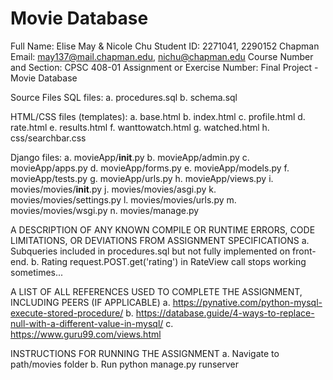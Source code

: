 # Movie Database

Full Name: Elise May & Nicole Chu
Student ID: 2271041, 2290152 
Chapman Email: may137@mail.chapman.edu, nichu@chapman.edu
Course Number and Section: CPSC 408-01
Assignment or Exercise Number: Final Project - Movie Database

Source Files
SQL files:
a. procedures.sql
b. schema.sql

HTML/CSS files (templates):
a. base.html
b. index.html
c. profile.html
d. rate.html
e. results.html
f. wanttowatch.html
g. watched.html
h. css/searchbar.css

Django files:
a. movieApp/__init__.py
b. movieApp/admin.py
c. movieApp/apps.py
d. movieApp/forms.py
e. movieApp/models.py
f. movieApp/tests.py
g. movieApp/urls.py
h. movieApp/views.py
i. movies/movies/__init__.py
j. movies/movies/asgi.py
k. movies/movies/settings.py
l. movies/movies/urls.py
m. movies/movies/wsgi.py
n. movies/manage.py

A DESCRIPTION OF ANY KNOWN COMPILE OR RUNTIME ERRORS, CODE LIMITATIONS, OR DEVIATIONS FROM ASSIGNMENT SPECIFICATIONS
a. Subqueries included in procedures.sql but not fully implemented on front-end.
b. Rating request.POST.get('rating') in RateView call stops working sometimes...

A LIST OF ALL REFERENCES USED TO COMPLETE THE ASSIGNMENT, INCLUDING PEERS (IF APPLICABLE)
a. https://pynative.com/python-mysql-execute-stored-procedure/
b. https://database.guide/4-ways-to-replace-null-with-a-different-value-in-mysql/
c. https://www.guru99.com/views.html

INSTRUCTIONS FOR RUNNING THE ASSIGNMENT
a. Navigate to path/movies folder
b. Run python manage.py runserver
